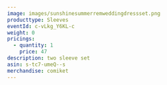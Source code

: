 ```yaml
---
image: images/sunshinesummerremweddingdressset.png
producttype: Sleeves
eventId: c-vLkg_Y6KL-c
weight: 0
pricings:
  - quantity: 1
    price: 47
description: two sleeve set
asin: s-tc7-umeQ--s
merchandise: comiket
---
```

